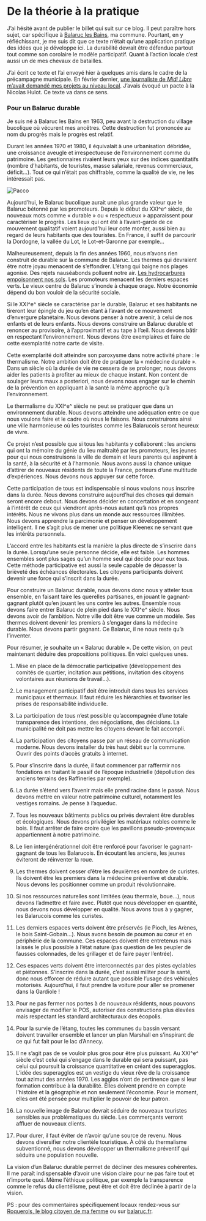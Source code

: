 # De la théorie à la pratique

J’ai hésité avant de publier le billet qui suit sur ce blog. Il peut paraître hors sujet, car spécifique à [Balaruc les Bains](http://www.ville-balaruc-les-bains.com/), ma commune. Pourtant, en y réfléchissant, je me suis dit que ce texte n’était qu’une application pratique des idées que je développe ici. La durabilité devrait être défendue partout tout comme son corolaire le modèle participatif. Quant à l’action locale c’est aussi un de mes chevaux de batailles.

J’ai écrit ce texte et l’ai envoyé hier à quelques amis dans le cadre de la précampagne municipale. En février dernier, [une journaliste de *Midi Libre* m’avait demandé mes projets au niveau local](https://tcrouzet.com/images_tc/midilibre.pdf). J’avais évoqué un pacte à la Nicolas Hulot. Ce texte va dans ce sens.

### Pour un Balaruc durable

Je suis né à Balaruc les Bains en 1963, peu avant la destruction du village bucolique où vécurent mes ancêtres. Cette destruction fut prononcée au nom du progrès mais le progrès est relatif.

Durant les années 1970 et 1980, il équivalait à une urbanisation débridée, une croissance aveugle et irrespectueuse de l’environnement comme du patrimoine. Les gestionnaires rivaient leurs yeux sur des indices quantitatifs (nombre d’habitants, de touristes, masse salariale, revenus commerciaux, déficit…). Tout ce qui n’était pas chiffrable, comme la qualité de vie, ne les intéressait pas.

![Pacco](https://tcrouzet.com/images_tc/2007/10/pacco10.jpg)

Aujourd’hui, le Balaruc bucolique aurait une plus grande valeur que le Balaruc bétonné par les promoteurs. Depuis le début du XXI^e^ siècle, de nouveaux mots comme « durable » ou « respectueux » apparaissent pour caractériser le progrès. Les lieux qui ont été à l’avant-garde de ce mouvement qualitatif voient aujourd’hui leur cote monter, aussi bien au regard de leurs habitants que des touristes. En France, il suffit de parcourir la Dordogne, la vallée du Lot, le Lot-et-Garonne par exemple…

Malheureusement, depuis la fin des années 1960, nous n’avons rien construit de durable sur la commune de Balaruc. Les thermes qui devraient être notre joyau menacent de s’effondrer. L’étang qui baigne nos plages agonise. Des rejets nauséabonds polluent notre air. [Les hydrocarbures empoisonnent nos sols](http://www.roquerols.fr/category/pollution/). Les promoteurs menacent les derniers espaces verts. Le vieux centre de Balaruc s’inonde à chaque orage. Notre économie dépend du bon vouloir de la sécurité sociale.

Si le XXI^e^ siècle se caractérise par le durable, Balaruc et ses habitants ne tireront leur épingle du jeu qu’en étant à l’avant de ce mouvement d’envergure planétaire. Nous devons penser à notre avenir, à celui de nos enfants et de leurs enfants. Nous devons construire un Balaruc durable et renoncer au provisoire, à l’approximatif et au tape à l’œil. Nous devons bâtir en respectant l’environnement. Nous devons être exemplaires et faire de cette exemplarité notre carte de visite.

Cette exemplarité doit atteindre son paroxysme dans notre activité phare : le thermalisme. Notre ambition doit être de pratiquer la « médecine durable ». Dans un siècle où la durée de vie ne cessera de se prolonger, nous devons aider les patients à profiter au mieux de chaque instant. Non content de soulager leurs maux a posteriori, nous devons nous engager sur le chemin de la prévention en appliquant à la santé la même approche qu’à l’environnement.

Le thermalisme du XXI^e^ siècle ne peut se pratiquer que dans un environnement durable. Nous devons atteindre une adéquation entre ce que nous voulons faire et le cadre où nous le faisons. Nous construirons ainsi une ville harmonieuse où les touristes comme les Balarucois seront heureux de vivre.

Ce projet n’est possible que si tous les habitants y collaborent : les anciens qui ont la mémoire du génie du lieu maltraité par les promoteurs, les jeunes pour qui nous construisons la ville de demain et leurs parents qui aspirent à la santé, à la sécurité et à l’harmonie. Nous avons aussi la chance unique d’attirer de nouveaux résidents de toute la France, porteurs d’une multitude d’expériences. Nous devons nous appuyer sur cette force.

Cette participation de tous est indispensable si nous voulons nous inscrire dans la durée. Nous devons construire aujourd’hui des choses qui demain seront encore debout. Nous devons décider en concertation et en songeant à l’intérêt de ceux qui viendront après-nous autant qu’à nos propres intérêts. Nous ne vivons plus dans un monde aux ressources illimitées. Nous devons apprendre la parcimonie et penser un développement intelligent. Il ne s’agit plus de mener une politique Kleenex ne servant que les intérêts personnels.

L’accord entre les habitants est la manière la plus directe de s’inscrire dans la durée. Lorsqu’une seule personne décide, elle est faible. Les hommes ensembles sont plus sages qu’un homme seul qui décide pour eux tous. Cette méthode participative est aussi la seule capable de dépasser la brièveté des échéances électorales. Les citoyens participants doivent devenir une force qui s’inscrit dans la durée.

Pour construire un Balaruc durable, nous devons donc nous y atteler tous ensemble, en faisant taire les querelles partisanes, en jouant le gagnant-gagnant plutôt qu’en jouant les uns contre les autres. Ensemble nous devons faire entrer Balaruc de plein pied dans le XXI^e^ siècle. Nous devons avoir de l’ambition. Notre ville doit être vue comme un modèle. Ses thermes doivent devenir les premiers à s’engager dans la médecine durable. Nous devons partir gagnant. Ce Balaruc, il ne nous reste qu’à l’inventer.

Pour résumer, je souhaite un « Balaruc durable ». De cette vision, on peut maintenant déduire des propositions politiques. En voici quelques unes.

1. Mise en place de la démocratie participative (développement des comités de quartier, incitation aux pétitions, invitation des citoyens volontaires aux réunions de travail…).

2. Le management participatif doit être introduit dans tous les services municipaux et thermaux. Il faut réduire les hiérarchies et favoriser les prises de responsabilité individuelle.

3. La participation de tous n’est possible qu’accompagnée d’une totale transparence des intentions, des négociations, des décisions. La municipalité ne doit pas mettre les citoyens devant le fait accompli.

4. La participation des citoyens passe par un réseau de communication moderne. Nous devons installer du très haut débit sur la commune. Ouvrir des points d’accès gratuits à internet.

5. Pour s’inscrire dans la durée, il faut commencer par raffermir nos fondations en traitant le passif de l’époque industrielle (dépollution des anciens terrains des Raffineries par exemple).

6. La durée s’étend vers l’avenir mais elle prend racine dans le passé. Nous devons mettre en valeur notre patrimoine culturel, notamment les vestiges romains. Je pense à l’aqueduc.

7. Tous les nouveaux bâtiments publics ou privés devraient être durables et écologiques. Nous devons privilégier les matériaux nobles comme le bois. Il faut arrêter de faire croire que les pavillons pseudo-provençaux appartiennent à notre patrimoine.

8. Le lien intergénérationnel doit être renforcé pour favoriser le gagnant-gagnant de tous les Balarucois. En écoutant les anciens, les jeunes éviteront de réinventer la roue.

9. Les thermes doivent cesser d’être les deuxièmes en nombre de curistes. Ils doivent être les premiers dans la médecine préventive et durable. Nous devons les positionner comme un produit révolutionnaire.

10. Si nos ressources naturelles sont limitées (eau thermale, boue…), nous devons l’admettre et faire avec. Plutôt que nous développer en quantité, nous devons nous développer en qualité. Nous avons tous à y gagner, les Balarucois comme les curistes.

11. Les derniers espaces verts doivent être préservés (le Pioch, les Arènes, le bois Saint-Gobain…). Nous avons besoin de poumon au cœur et en périphérie de la commune. Ces espaces doivent être entretenus mais laissés le plus possible à l’état nature (pas question de les peupler de fausses colonnades, de les grillager et de faire payer l’entrée).

12. Ces espaces verts doivent être interconnectés par des pistes cyclables et piétonnes. S’inscrire dans la durée, c’est aussi militer pour la santé, donc nous efforcer de réduire autant que possible l’usage des véhicules motorisés. Aujourd’hui, il faut prendre la voiture pour aller se promener dans la Gardiole !

13. Pour ne pas fermer nos portes à de nouveaux résidents, nous pouvons envisager de modifier le POS, autoriser des constructions plus élevées mais respectant les standard architecturaux des écopolis.

14. Pour la survie de l’étang, toutes les communes du bassin versant doivent travailler ensemble et lancer un plan Marshall en s’inspirant de ce qui fut fait pour le lac d’Annecy.

15. Il ne s’agit pas de se vouloir plus gros pour être plus puissant. Au XXI^e^ siècle c’est celui qui s’engage dans le durable qui sera puissant, pas celui qui poursuit la croissance quantitative en créant des superagglos. L’idée des superagglos est un vestige du vieux rêve de la croissance tout azimut des années 1970. Les agglos n’ont de pertinence que si leur formation contribue à la durabilité. Elles doivent prendre en compte l’histoire et la géographie et non seulement l’économie. Pour le moment, elles ont été pensée pour multiplier le pouvoir de leur patron.

16. La nouvelle image de Balaruc devrait séduire de nouveaux touristes sensibles aux problématiques du siècle. Les commerçants verront affluer de nouveaux clients.

17. Pour durer, il faut éviter de n’avoir qu’une source de revenu. Nous devons diversifier notre clientèle touristique. À côté du thermalisme subventionné, nous devons développer un thermalisme préventif qui séduira une population nouvelle.

La vision d’un Balaruc durable permet de décliner des mesures cohérentes. Il me paraît indispensable d’avoir une vision claire pour ne pas faire tout et n’importe quoi. Même l’éthique politique, par exemple la transparence comme le refus du clientélisme, peut être et doit être déclinée à partir de la vision.

PS : pour des commentaires spécifiquement locaux rendez-vous sur [Roquerols, le blog citoyen de ma femme](http://www.roquerols.fr/2007/10/18/un-projet-pour-balaruc/) ou sur [balaruc.fr](http://www.balaruc.fr/2007/10/18/pour-un-balaruc-durable/).